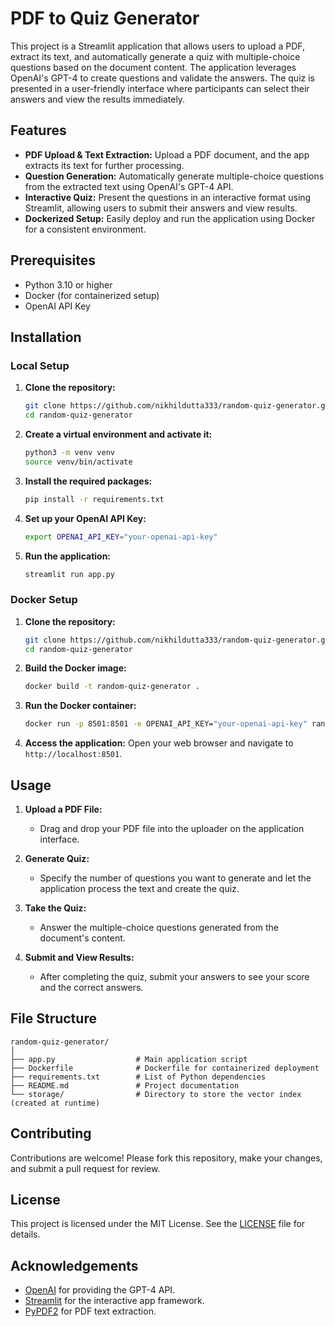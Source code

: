
# PDF to Quiz Generator

This project is a Streamlit application that allows users to upload a PDF, extract its text, and automatically generate a quiz with multiple-choice questions based on the document content. The application leverages OpenAI's GPT-4 to create questions and validate the answers. The quiz is presented in a user-friendly interface where participants can select their answers and view the results immediately.

## Features

- **PDF Upload & Text Extraction:** Upload a PDF document, and the app extracts its text for further processing.
- **Question Generation:** Automatically generate multiple-choice questions from the extracted text using OpenAI's GPT-4 API.
- **Interactive Quiz:** Present the questions in an interactive format using Streamlit, allowing users to submit their answers and view results.
- **Dockerized Setup:** Easily deploy and run the application using Docker for a consistent environment.

## Prerequisites

- Python 3.10 or higher
- Docker (for containerized setup)
- OpenAI API Key

## Installation

### Local Setup

1. **Clone the repository:**
    ```bash
    git clone https://github.com/nikhildutta333/random-quiz-generator.git
    cd random-quiz-generator
    ```

2. **Create a virtual environment and activate it:**
    ```bash
    python3 -m venv venv
    source venv/bin/activate
    ```

3. **Install the required packages:**
    ```bash
    pip install -r requirements.txt
    ```

4. **Set up your OpenAI API Key:**
    ```bash
    export OPENAI_API_KEY="your-openai-api-key"
    ```

5. **Run the application:**
    ```bash
    streamlit run app.py
    ```

### Docker Setup

1. **Clone the repository:**
    ```bash
    git clone https://github.com/nikhildutta333/random-quiz-generator.git
    cd random-quiz-generator
    ```

2. **Build the Docker image:**
    ```bash
    docker build -t random-quiz-generator .
    ```

3. **Run the Docker container:**
    ```bash
    docker run -p 8501:8501 -e OPENAI_API_KEY="your-openai-api-key" random-quiz-generator
    ```

4. **Access the application:**
   Open your web browser and navigate to `http://localhost:8501`.

## Usage

1. **Upload a PDF File:**
   - Drag and drop your PDF file into the uploader on the application interface.

2. **Generate Quiz:**
   - Specify the number of questions you want to generate and let the application process the text and create the quiz.

3. **Take the Quiz:**
   - Answer the multiple-choice questions generated from the document's content.

4. **Submit and View Results:**
   - After completing the quiz, submit your answers to see your score and the correct answers.

## File Structure

```
random-quiz-generator/
│
├── app.py                  # Main application script
├── Dockerfile              # Dockerfile for containerized deployment
├── requirements.txt        # List of Python dependencies
├── README.md               # Project documentation
└── storage/                # Directory to store the vector index (created at runtime)
```

## Contributing

Contributions are welcome! Please fork this repository, make your changes, and submit a pull request for review.

## License

This project is licensed under the MIT License. See the [LICENSE](LICENSE) file for details.

## Acknowledgements

- [OpenAI](https://www.openai.com/) for providing the GPT-4 API.
- [Streamlit](https://streamlit.io/) for the interactive app framework.
- [PyPDF2](https://pypi.org/project/PyPDF2/) for PDF text extraction.
